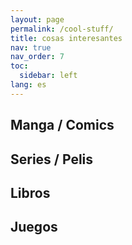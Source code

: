 ```yaml
---
layout: page
permalink: /cool-stuff/
title: cosas interesantes
nav: true
nav_order: 7
toc:
  sidebar: left
lang: es
---
```


## Manga / Comics

## Series / Pelis

## Libros

## Juegos
